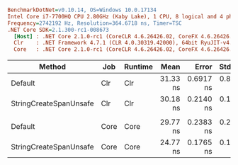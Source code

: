``` ini

BenchmarkDotNet=v0.10.14, OS=Windows 10.0.17134
Intel Core i7-7700HQ CPU 2.80GHz (Kaby Lake), 1 CPU, 8 logical and 4 physical cores
Frequency=2742192 Hz, Resolution=364.6718 ns, Timer=TSC
.NET Core SDK=2.1.300-rc1-008673
  [Host] : .NET Core 2.1.0-rc1 (CoreCLR 4.6.26426.02, CoreFX 4.6.26426.04), 64bit RyuJIT
  Clr    : .NET Framework 4.7.1 (CLR 4.0.30319.42000), 64bit RyuJIT-v4.7.3101.0
  Core   : .NET Core 2.1.0-rc1 (CoreCLR 4.6.26426.02, CoreFX 4.6.26426.04), 64bit RyuJIT


```
|                 Method |  Job | Runtime |     Mean |     Error |    StdDev | Scaled | ScaledSD |  Gen 0 | Allocated |
|----------------------- |----- |-------- |---------:|----------:|----------:|-------:|---------:|-------:|----------:|
|                Default |  Clr |     Clr | 31.33 ns | 0.6917 ns | 0.8748 ns |   1.00 |     0.00 | 0.0228 |      72 B |
| StringCreateSpanUnsafe |  Clr |     Clr | 30.18 ns | 0.2140 ns | 0.1897 ns |   0.96 |     0.03 | 0.0228 |      72 B |
|                        |      |         |          |           |           |        |          |        |           |
|                Default | Core |    Core | 29.77 ns | 0.2383 ns | 0.2112 ns |   1.00 |     0.00 | 0.0228 |      72 B |
| StringCreateSpanUnsafe | Core |    Core | 24.77 ns | 0.1765 ns | 0.1651 ns |   0.83 |     0.01 | 0.0229 |      72 B |

